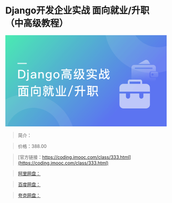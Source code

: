 # Django开发企业实战 面向就业/升职（中高级教程）

![img](../../assets/5fce075d091bbb9f05400304.png)

> 简介：

> 价格：388.00

> [官方链接：https://coding.imooc.com/class/333.html](https://coding.imooc.com/class/333.html)

> [阿里网盘：]()

> [百度网盘：]()

> [夸克网盘：]()
